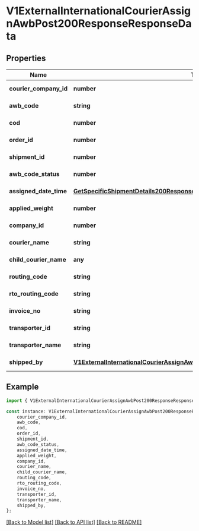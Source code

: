 # V1ExternalInternationalCourierAssignAwbPost200ResponseResponseData


## Properties

Name | Type | Description | Notes
------------ | ------------- | ------------- | -------------
**courier_company_id** | **number** |  | [default to undefined]
**awb_code** | **string** |  | [default to undefined]
**cod** | **number** |  | [default to undefined]
**order_id** | **number** |  | [default to undefined]
**shipment_id** | **number** |  | [default to undefined]
**awb_code_status** | **number** |  | [default to undefined]
**assigned_date_time** | [**GetSpecificShipmentDetails200ResponseDataCreatedAt**](GetSpecificShipmentDetails200ResponseDataCreatedAt.md) |  | [default to undefined]
**applied_weight** | **number** |  | [default to undefined]
**company_id** | **number** |  | [default to undefined]
**courier_name** | **string** |  | [default to undefined]
**child_courier_name** | **any** |  | [default to undefined]
**routing_code** | **string** |  | [default to undefined]
**rto_routing_code** | **string** |  | [default to undefined]
**invoice_no** | **string** |  | [default to undefined]
**transporter_id** | **string** |  | [default to undefined]
**transporter_name** | **string** |  | [default to undefined]
**shipped_by** | [**V1ExternalInternationalCourierAssignAwbPost200ResponseResponseDataShippedBy**](V1ExternalInternationalCourierAssignAwbPost200ResponseResponseDataShippedBy.md) |  | [default to undefined]

## Example

```typescript
import { V1ExternalInternationalCourierAssignAwbPost200ResponseResponseData } from './api';

const instance: V1ExternalInternationalCourierAssignAwbPost200ResponseResponseData = {
    courier_company_id,
    awb_code,
    cod,
    order_id,
    shipment_id,
    awb_code_status,
    assigned_date_time,
    applied_weight,
    company_id,
    courier_name,
    child_courier_name,
    routing_code,
    rto_routing_code,
    invoice_no,
    transporter_id,
    transporter_name,
    shipped_by,
};
```

[[Back to Model list]](../README.md#documentation-for-models) [[Back to API list]](../README.md#documentation-for-api-endpoints) [[Back to README]](../README.md)
